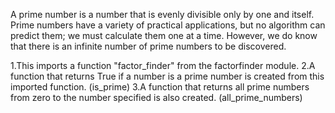 A prime number is a number that is evenly
divisible only by one and itself. Prime numbers
have a variety of practical applications,
but no algorithm can predict them; we must
calculate them one at a time. However, we do know
that there is an infinite number of prime numbers to
be discovered.

1.This imports a function "factor_finder" from the factorfinder module.
2.A function that returns True if a number is a prime number is created from this imported function. (is_prime)
3.A function that returns all prime numbers from zero to the number specified is also created. (all_prime_numbers)